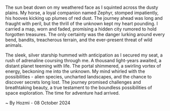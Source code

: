 
The sun beat down on my weathered face as I squinted across the dusty plains. My horse, a loyal companion named Zephyr, stomped impatiently, his hooves kicking up plumes of red dust. The journey ahead was long and fraught with peril, but the thrill of the unknown kept my heart pounding. I carried a map, worn and faded, promising a hidden city rumored to hold forgotten treasures.  The only certainty was the danger lurking around every bend, bandits, treacherous terrain, and the ever-present threat of wild animals. 

The sleek, silver starship hummed with anticipation as I secured my seat, a rush of adrenaline coursing through me.  A thousand light-years awaited, a distant planet teeming with life.  The portal shimmered, a swirling vortex of energy, beckoning me into the unknown.  My mind whirled with the possibilities - alien species, uncharted landscapes, and the chance to discover secrets long lost.  The journey promised challenges and breathtaking beauty, a true testament to the boundless possibilities of space exploration.  The time for adventure had arrived. 

~ By Hozmi - 08 October 2024
